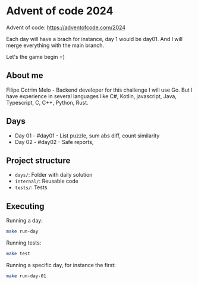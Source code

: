 # Advent of code 2024
Advent of code: https://adventofcode.com/2024

Each day will have a brach for instance, day 1 would be day01. And I will merge everything with the main branch.

Let's the game begin =)

## About me ##
Filipe Cotrim Melo - Backend developer for this challenge I will use Go. But I have experience in several languages like C#, Kotlin, javascript, Java, Typescript, C, C++, Python, Rust. 

## Days ##
* Day 01 - #day01 - List puzzle, sum abs diff, count similarity
* Day 02 - #day02 - Safe reports, 

## Project structure ##
- `days/`: Folder with daily solution
- `internal/`: Reusable code
- `tests/`: Tests

## Executing ##
Running a day:
```bash
make run-day
```

Running tests:
```bash 
make test 
```

Running a specific day, for instance the first:
```bash
make run-day-01
```